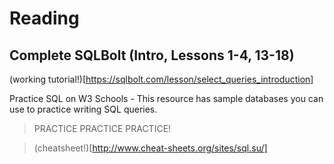# Reading
## Complete SQLBolt (Intro, Lessons 1-4, 13-18)
(working tutorial!)[https://sqlbolt.com/lesson/select_queries_introduction]

Practice SQL on W3 Schools - This resource has sample databases you can use to practice writing SQL queries.

> PRACTICE PRACTICE PRACTICE!

> (cheatsheet!)[http://www.cheat-sheets.org/sites/sql.su/]